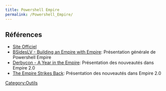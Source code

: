 ```yaml
---
title: Powershell Empire
permalink: /Powershell_Empire/
---
```


Références
----------

-   [Site Officiel](http://www.powershellempire.com/)
-   [BSidesLV - Building an Empire with Empire](https://www.youtube.com/watch?v=Pq9t59w0mUI): Présentation générale de Powershell Empire
-   [Derbycon - A Year in the Empire](https://www.youtube.com/watch?v=ngvHshHCt_8): Présentation des nouveautés dans Empire 2.0
-   [The Empire Strikes Back](http://www.harmj0y.net/blog/empire/the-empire-strikes-back/): Présentation des nouveautés dans Empire 2.0

[Category:Outils](/Category:Outils "wikilink")